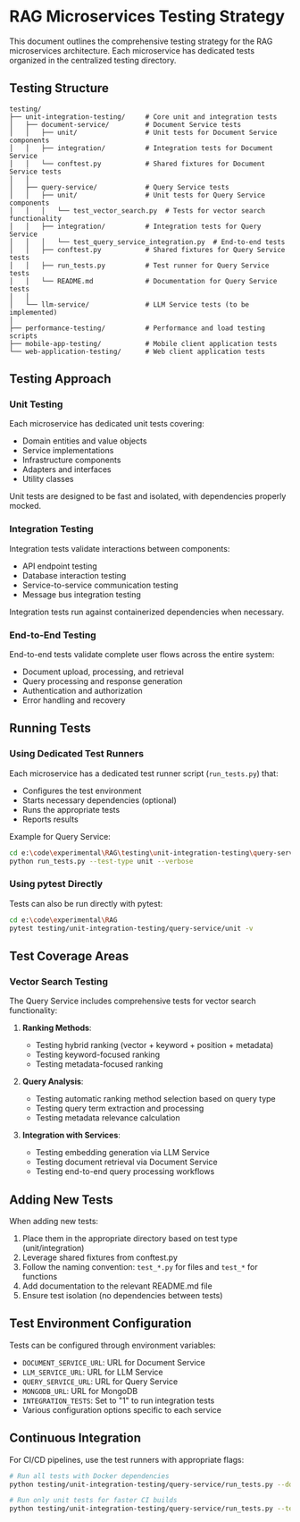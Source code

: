 # RAG Microservices Testing Strategy

This document outlines the comprehensive testing strategy for the RAG microservices architecture. Each microservice has dedicated tests organized in the centralized testing directory.

## Testing Structure

```
testing/
├── unit-integration-testing/     # Core unit and integration tests
│   ├── document-service/         # Document Service tests
│   │   ├── unit/                 # Unit tests for Document Service components
│   │   ├── integration/          # Integration tests for Document Service
│   │   └── conftest.py           # Shared fixtures for Document Service tests
│   │
│   ├── query-service/            # Query Service tests
│   │   ├── unit/                 # Unit tests for Query Service components
│   │   │   └── test_vector_search.py  # Tests for vector search functionality
│   │   ├── integration/          # Integration tests for Query Service
│   │   │   └── test_query_service_integration.py  # End-to-end tests
│   │   ├── conftest.py           # Shared fixtures for Query Service tests
│   │   ├── run_tests.py          # Test runner for Query Service tests
│   │   └── README.md             # Documentation for Query Service tests
│   │
│   └── llm-service/              # LLM Service tests (to be implemented)
│
├── performance-testing/          # Performance and load testing scripts
├── mobile-app-testing/           # Mobile client application tests
└── web-application-testing/      # Web client application tests
```

## Testing Approach

### Unit Testing

Each microservice has dedicated unit tests covering:
- Domain entities and value objects
- Service implementations
- Infrastructure components
- Adapters and interfaces
- Utility classes

Unit tests are designed to be fast and isolated, with dependencies properly mocked.

### Integration Testing

Integration tests validate interactions between components:
- API endpoint testing
- Database interaction testing
- Service-to-service communication testing
- Message bus integration testing

Integration tests run against containerized dependencies when necessary.

### End-to-End Testing

End-to-end tests validate complete user flows across the entire system:
- Document upload, processing, and retrieval
- Query processing and response generation
- Authentication and authorization
- Error handling and recovery

## Running Tests

### Using Dedicated Test Runners

Each microservice has a dedicated test runner script (`run_tests.py`) that:
- Configures the test environment
- Starts necessary dependencies (optional)
- Runs the appropriate tests
- Reports results

Example for Query Service:

```bash
cd e:\code\experimental\RAG\testing\unit-integration-testing\query-service
python run_tests.py --test-type unit --verbose
```

### Using pytest Directly

Tests can also be run directly with pytest:

```bash
cd e:\code\experimental\RAG
pytest testing/unit-integration-testing/query-service/unit -v
```

## Test Coverage Areas

### Vector Search Testing

The Query Service includes comprehensive tests for vector search functionality:

1. **Ranking Methods**:
   - Testing hybrid ranking (vector + keyword + position + metadata)
   - Testing keyword-focused ranking
   - Testing metadata-focused ranking

2. **Query Analysis**:
   - Testing automatic ranking method selection based on query type
   - Testing query term extraction and processing
   - Testing metadata relevance calculation

3. **Integration with Services**:
   - Testing embedding generation via LLM Service
   - Testing document retrieval via Document Service
   - Testing end-to-end query processing workflows

## Adding New Tests

When adding new tests:

1. Place them in the appropriate directory based on test type (unit/integration)
2. Leverage shared fixtures from conftest.py
3. Follow the naming convention: `test_*.py` for files and `test_*` for functions
4. Add documentation to the relevant README.md file
5. Ensure test isolation (no dependencies between tests)

## Test Environment Configuration

Tests can be configured through environment variables:
- `DOCUMENT_SERVICE_URL`: URL for Document Service
- `LLM_SERVICE_URL`: URL for LLM Service
- `QUERY_SERVICE_URL`: URL for Query Service
- `MONGODB_URL`: URL for MongoDB
- `INTEGRATION_TESTS`: Set to "1" to run integration tests
- Various configuration options specific to each service

## Continuous Integration

For CI/CD pipelines, use the test runners with appropriate flags:

```bash
# Run all tests with Docker dependencies
python testing/unit-integration-testing/query-service/run_tests.py --docker --verbose

# Run only unit tests for faster CI builds
python testing/unit-integration-testing/query-service/run_tests.py --test-type unit --verbose
```
